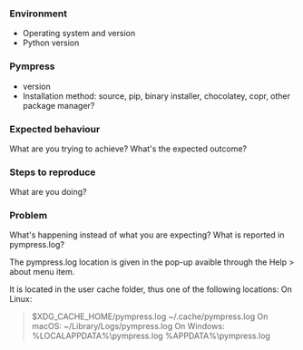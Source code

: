 ### Environment
- Operating system and version
- Python version

### Pympress
- version
- Installation method: source, pip, binary installer, chocolatey, copr, other package manager?

### Expected behaviour
What are you trying to achieve? What's the expected outcome?

### Steps to reproduce
What are you doing?

### Problem
What's happening instead of what you are expecting?
What is reported in pympress.log?

The pympress.log location is given in the pop-up avaible through the Help > about menu item.

It is located in the user cache folder, thus one of the following locations:
On Linux:
> $XDG_CACHE_HOME/pympress.log
> ~/.cache/pympress.log
On macOS:
> ~/Library/Logs/pympress.log
On Windows:
> %LOCALAPPDATA%\pympress.log
> %APPDATA%\pympress.log
